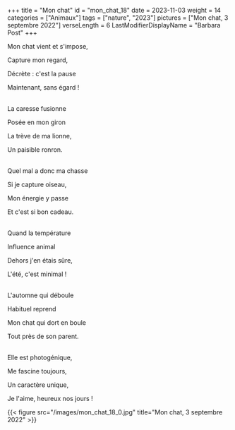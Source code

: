 +++
title = "Mon chat"
id = "mon_chat_18"
date = 2023-11-03
weight = 14
categories = ["Animaux"]
tags = ["nature", "2023"]
pictures = ["Mon chat, 3 septembre 2022"]
verseLength = 6
LastModifierDisplayName = "Barbara Post"
+++

Mon chat vient et s'impose,

Capture mon regard,

Décrète : c'est la pause

Maintenant, sans égard !

 \
La caresse fusionne

Posée en mon giron

La trève de ma lionne,

Un paisible ronron.

 \
Quel mal a donc ma chasse

Si je capture oiseau,

Mon énergie y passe

Et c'est si bon cadeau.

 \
Quand la température

Influence animal

Dehors j'en étais sûre,

L'été, c'est minimal !

 \
L'automne qui déboule

Habituel reprend

Mon chat qui dort en boule

Tout près de son parent.

 \
Elle est photogénique,

Me fascine toujours,

Un caractère unique,

Je l'aime, heureux nos jours !

{{< figure src="/images/mon_chat_18_0.jpg" title="Mon chat, 3 septembre 2022" >}}

